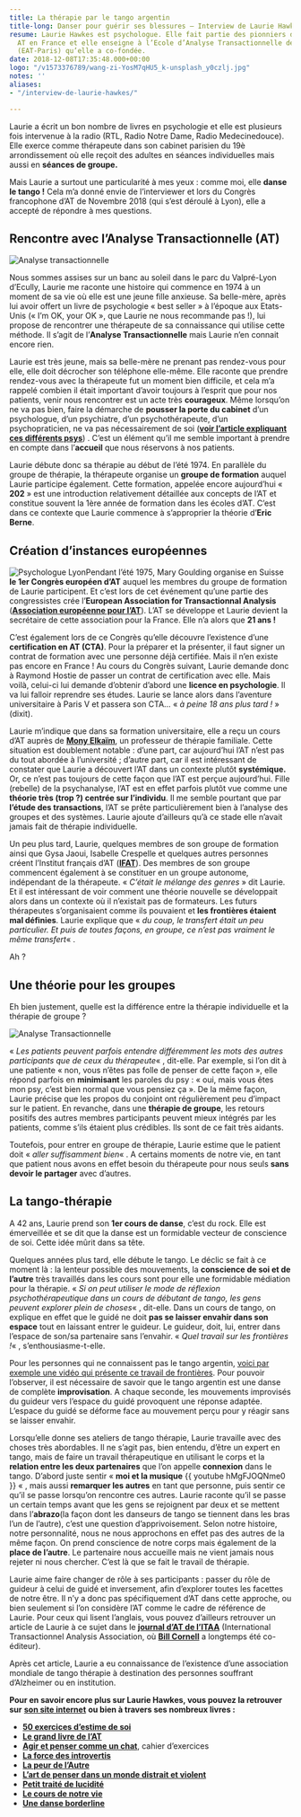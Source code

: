 ```yaml
---
title: La thérapie par le tango argentin
title-long: Danser pour guérir ses blessures – Interview de Laurie Hawkes
resume: Laurie Hawkes est psychologue. Elle fait partie des pionniers de la théorie
  AT en France et elle enseigne à l’Ecole d’Analyse Transactionnelle de Paris-Ile-de-France
  (EAT-Paris) qu’elle a co-fondée.
date: 2018-12-08T17:35:48.000+00:00
logo: "/v1573376789/wang-zi-YosM7qHU5_k-unsplash_y0czlj.jpg"
notes: ''
aliases:
- "/interview-de-laurie-hawkes/"

---
```

Laurie a écrit un bon nombre de livres en psychologie et elle est plusieurs fois intervenue à la radio (RTL, Radio Notre Dame, Radio Medecinedouce). Elle exerce comme thérapeute dans son cabinet parisien du 19è arrondissement où elle reçoit des adultes en séances individuelles mais aussi en **séances de groupe.**

Mais Laurie a surtout une particularité à mes yeux : comme moi, elle **danse le tango !** Cela m’a donné envie de l’interviewer et lors du Congrès francophone d’AT de Novembre 2018 (qui s’est déroulé à Lyon), elle a accepté de répondre à mes questions.

## Rencontre avec l’Analyse Transactionnelle (AT)

![Analyse transactionnelle](https://ct-psy.com/wp-content/uploads/2018/12/Laurie-portrait.jpeg)

Nous sommes assises sur un banc au soleil dans le parc du Valpré-Lyon d’Ecully, Laurie me raconte une histoire qui commence en 1974 à un moment de sa vie où elle est une jeune fille anxieuse. Sa belle-mère, après lui avoir offert un livre de psychologie « best seller » à l’époque aux Etats-Unis (« I’m OK, your OK », que Laurie ne nous recommande pas !), lui propose de rencontrer une thérapeute de sa connaissance qui utilise cette méthode. Il s’agit de l’**Analyse Transactionnelle** mais Laurie n’en connait encore rien.

Laurie est très jeune, mais sa belle-mère ne prenant pas rendez-vous pour elle, elle doit décrocher son téléphone elle-même. Elle raconte que prendre rendez-vous avec la thérapeute fut un moment bien difficile, et cela m’a rappelé combien il était important d’avoir toujours à l’esprit que pour nos patients, venir nous rencontrer est un acte très **courageux**. Même lorsqu’on ne va pas bien, faire la démarche de **pousser la porte du cabinet** d’un psychologue, d’un psychiatre, d’un psychothérapeute, d’un psychopraticien, ne va pas nécessairement de soi ([**voir l’article expliquant ces différents psys**](https://ct-psy.com/accueil-catherine-tardella-psychologue-emdr/pourquoi-une-psychotherapie/)) . C’est un élément qu’il me semble important à prendre en compte dans l’**accueil** que nous réservons à nos patients.

Laurie débute donc sa thérapie au début de l’été 1974. En parallèle du groupe de thérapie, la thérapeute organise un **groupe de formation** auquel Laurie participe également. Cette formation, appelée encore aujourd’hui « **202** » est une introduction relativement détaillée aux concepts de l’AT et constitue souvent la 1ère année de formation dans les écoles d’AT. C’est dans ce contexte que Laurie commence à s’approprier la théorie d’**Eric Berne**.

## Création d’instances européennes

![Psychologue Lyon](https://ct-psy.com/wp-content/uploads/2018/12/Livre-Laurie-2.jpeg)Pendant l’été 1975, Mary Goulding organise en Suisse **le 1er Congrès européen d’AT** auquel les membres du groupe de formation de Laurie participent. Et c’est lors de cet événement qu’une partie des congressistes crée l’**European Association for Transactionnal Analysis** ([**Association européenne pour l’AT**](https://www.eatanews.org/)). L’AT se développe et Laurie devient la secrétaire de cette association pour la France. Elle n’a alors que **21 ans !**

C’est également lors de ce Congrès qu’elle découvre l’existence d’une **certification en AT (CTA)**. Pour la préparer et la présenter, il faut signer un contrat de formation avec une personne déjà certifiée. Mais il n’en existe pas encore en France ! Au cours du Congrès suivant, Laurie demande donc à Raymond Hostie de passer un contrat de certification avec elle. Mais voilà, celui-ci lui demande d’obtenir d’abord une **licence en psychologie**. Il va lui falloir reprendre ses études. Laurie se lance alors dans l’aventure universitaire à Paris V et passera son CTA… « _à peine 18 ans plus tard !_ » (dixit).

Laurie m’indique que dans sa formation universitaire, elle a reçu un cours d’AT auprès de [**Mony Elkaïm**](https://monyelkaim.com/), un professeur de thérapie familiale. Cette situation est doublement notable : d’une part, car aujourd’hui l’AT n’est pas du tout abordée à l’université ; d’autre part, car il est intéressant de constater que Laurie a découvert l’AT dans un contexte plutôt **systémique.** Or, ce n’est pas toujours de cette façon que l’AT est perçue aujourd’hui. Fille (rebelle) de la psychanalyse, l’AT est en effet parfois plutôt vue comme une **théorie très (trop ?) centrée sur l’individu**. Il me semble pourtant que par **l’étude des transactions**, l’AT se prête particulièrement bien à l’analyse des groupes et des systèmes. Laurie ajoute d’ailleurs qu’à ce stade elle n’avait jamais fait de thérapie individuelle.

Un peu plus tard, Laurie, quelques membres de son groupe de formation ainsi que Gysa Jaoui, Isabelle Crespelle et quelques autres personnes créent l’Institut français d’AT ([**IFAT**](https://www.ifat-asso.org/)). Des membres de son groupe commencent également à se constituer en un groupe autonome, indépendant de la thérapeute. « _C’était le mélange des genres_ » dit Laurie. Et il est intéressant de voir comment une théorie nouvelle se développait alors dans un contexte où il n’existait pas de formateurs. Les futurs thérapeutes s’organisaient comme ils pouvaient et **les frontières étaient mal définies**. Laurie explique que « _du coup, le transfert était un peu particulier. Et puis de toutes façons, en groupe, ce n’est pas vraiment le même transfert_« .

Ah ?

## Une théorie pour les groupes

Eh bien justement, quelle est la différence entre la thérapie individuelle et la thérapie de groupe ?

![Analyse Transactionnelle](https://ct-psy.com/wp-content/uploads/2018/12/berne-204x300.jpeg)

« _Les patients peuvent parfois entendre différemment les mots des autres participants que de ceux du thérapeute_« , dit-elle. Par exemple, si l’on dit à une patiente « non, vous n’êtes pas folle de penser de cette façon », elle répond parfois en **minimisant** les paroles du psy : « oui, mais vous êtes mon psy, c’est bien normal que vous pensiez ça ». De la même façon, Laurie précise que les propos du conjoint ont régulièrement peu d’impact sur le patient. En revanche, dans une **thérapie de groupe**, les retours positifs des autres membres participants peuvent mieux intégrés par les patients, comme s’ils étaient plus crédibles. Ils sont de ce fait très aidants.

Toutefois, pour entrer en groupe de thérapie, Laurie estime que le patient doit « _aller suffisamment bien_« . A certains moments de notre vie, en tant que patient nous avons en effet besoin du thérapeute pour nous seuls **sans devoir le partager** avec d’autres.

## La tango-thérapie

A 42 ans, Laurie prend son **1er cours de danse**, c’est du rock. Elle est émerveillée et se dit que la danse est un formidable vecteur de conscience de soi. Cette idée mûrit dans sa tête.

Quelques années plus tard, elle débute le tango. Le déclic se fait à ce moment là : la lenteur possible des mouvements, la **conscience de soi et de l’autre** très travaillés dans les cours sont pour elle une formidable médiation pour la thérapie. « _Si on peut utiliser le mode de réflexion psychothérapeutique dans un cours de débutant de tango, les gens peuvent explorer plein de choses_« , dit-elle. Dans un cours de tango, on explique en effet que le guidé ne doit **pas se laisser envahir dans son espace** tout en laissant entrer le guideur. Le guideur, doit, lui, entrer dans l’espace de son/sa partenaire sans l’envahir. « _Quel travail sur les frontières !_« , s’enthousiasme-t-elle.

Pour les personnes qui ne connaissent pas le tango argentin, [voici par exemple une vidéo qui présente ce travail de frontières](https://www.youtube.com/watch?v=sjRh64FrmOQ). Pour pouvoir l’observer, il est nécessaire de savoir que le tango argentin est une danse de complète **improvisation**. A chaque seconde, les mouvements improvisés du guideur vers l’espace du guidé provoquent une réponse adaptée. L’espace du guidé se déforme face au mouvement perçu pour y réagir sans se laisser envahir.

Lorsqu’elle donne ses ateliers de tango thérapie, Laurie travaille avec des choses très abordables. Il ne s’agit pas, bien entendu, d’être un expert en tango, mais de faire un travail thérapeutique en utilisant le corps et la **relation entre les deux partenaires** que l’on appelle **connexion** dans le tango. D’abord juste sentir « **moi et la musique**
{{ youtube hMgFJOQNme0 }}
« , mais aussi **remarquer les autres** en tant que personne, puis sentir ce qu’il se passe lorsqu’on rencontre ces autres. Laurie raconte qu’il se passe un certain temps avant que les gens se rejoignent par deux et se mettent dans l’**abrazo**(la façon dont les danseurs de tango se tiennent dans les bras l’un de l’autre), c’est une question d’apprivoisement. Selon notre histoire, notre personnalité, nous ne nous approchons en effet pas des autres de la même façon. On prend conscience de notre corps mais également de la **place de l’autre**. Le partenaire nous accueille mais ne vient jamais nous rejeter ni nous chercher. C’est là que se fait le travail de thérapie.

Laurie aime faire changer de rôle à ses participants : passer du rôle de guideur à celui de guidé et inversement, afin d’explorer toutes les facettes de notre être. Il n’y a donc pas spécifiquement d’AT dans cette approche, ou bien seulement si l’on considère l’AT comme le cadre de référence de Laurie. Pour ceux qui lisent l’anglais, vous pouvez d’ailleurs retrouver un article de Laurie à ce sujet dans le [**journal d’AT de l’ITAA**](https://www.itaaworld.org/transactional-analysis-journal) (International Transactionnel Analysis Association, où [**Bill Cornell**](https://ct-psy.com/interview-de-bill-cornell/) a longtemps été co-éditeur).

Après cet article, Laurie a eu connaissance de l’existence d’une association mondiale de tango thérapie à destination des personnes souffrant d’Alzheimer ou en institution.

**Pour en savoir encore plus sur Laurie Hawkes, vous pouvez la retrouver sur** [**son site internet**](https://www.lauriehawkes.com/) **ou bien à travers ses nombreux livres :**

* [**50 exercices d’estime de soi**](https://www.decitre.fr/livres/50-exercices-d-estime-de-soi-9782212543711.html?utm_source=affilae&utm_medium=affiliation&utm_campaign=catherine-tardella#ae587)
* [**Le grand livre de l’AT**](https://www.decitre.fr/livres/le-grand-livre-de-l-analyse-transactionnelle-9782212560497.html?utm_source=affilae&utm_medium=affiliation&utm_campaign=catherine-tardella#ae587)
* [**Agir et penser comme un chat**](https://www.decitre.fr/livres/agir-et-penser-comme-un-chat-9782360755660.html?utm_source=affilae&utm_medium=affiliation&utm_campaign=catherine-tardella#ae587), cahier d’exercices
* [**La force des introvertis**](https://www.decitre.fr/livres/la-force-des-introvertis-9782212565027.html?utm_source=affilae&utm_medium=affiliation&utm_campaign=catherine-tardella#ae587)
* [**La peur de l’Autre**](https://www.decitre.fr/livres/la-peur-de-l-autre-9782253166986.html?utm_source=affilae&utm_medium=affiliation&utm_campaign=catherine-tardella#ae587)
* [**L’art de penser dans un monde distrait et violent**](https://www.decitre.fr/livres/l-art-de-penser-dans-un-monde-distrait-et-violent-9782738134882.html?utm_source=affilae&utm_medium=affiliation&utm_campaign=catherine-tardella#ae587)
* [**Petit traité de lucidité**](https://www.decitre.fr/livres/petit-traite-de-lucidite-sur-soi-meme-et-sur-les-autres-9782228911375.html?utm_source=affilae&utm_medium=affiliation&utm_campaign=catherine-tardella#ae587)
* [**Le cours de notre vie**](https://www.decitre.fr/ebooks/le-cours-de-notre-vie-l-analyse-transactionnelle-aujourd-hui-9782220094052_9782220094052_9.html?utm_source=affilae&utm_medium=affiliation&utm_campaign=catherine-tardella#ae587)
* [**Une danse borderline**](https://www.decitre.fr/livres/une-danse-borderline-9782212554359.html?utm_source=affilae&utm_medium=affiliation&utm_campaign=catherine-tardella#ae587)
